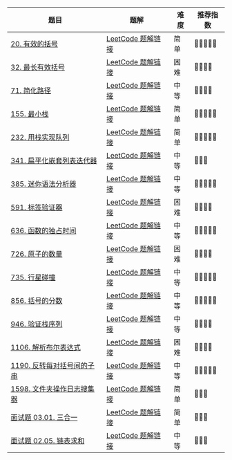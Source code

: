 | 题目                                                         | 题解                                                         | 难度 | 推荐指数 |
| ------------------------------------------------------------ | ------------------------------------------------------------ | ---- | -------- |
| [20. 有效的括号](https://leetcode-cn.com/problems/valid-parentheses/) | [LeetCode 题解链接](https://leetcode-cn.com/problems/valid-parentheses/solution/shua-chuan-lc-zhan-ascii-chai-zhi-jie-fa-00zo/) | 简单 | 🤩🤩🤩🤩🤩    |
| [32. 最长有效括号](https://leetcode-cn.com/problems/longest-valid-parentheses/) | [LeetCode 题解链接](https://leetcode-cn.com/problems/longest-valid-parentheses/solution/shua-chuan-lc-miao-dong-xi-lie-shi-yong-95ezk/) | 困难 | 🤩🤩🤩🤩     |
| [71. 简化路径](https://leetcode-cn.com/problems/simplify-path/) | [LeetCode 题解链接](https://leetcode-cn.com/problems/simplify-path/solution/gong-shui-san-xie-jian-dan-zi-fu-chuan-m-w7xi/) | 中等 | 🤩🤩🤩🤩     |
| [155. 最小栈](https://leetcode-cn.com/problems/min-stack/)   | [LeetCode 题解链接](https://leetcode-cn.com/problems/min-stack/solution/tu-li-zhan-shi-shuang-zhan-shi-xian-zui-fcwj5/) | 简单 | 🤩🤩🤩🤩🤩    |
| [232. 用栈实现队列](https://leetcode-cn.com/problems/implement-queue-using-stacks/) | [LeetCode 题解链接](https://leetcode-cn.com/problems/implement-queue-using-stacks/solution/sha-shi-jun-tan-fu-za-du-ya-wo-de-suan-f-gb6d/) | 简单 | 🤩🤩🤩🤩🤩    |
| [341. 扁平化嵌套列表迭代器](https://leetcode-cn.com/problems/flatten-nested-list-iterator/) | [LeetCode 题解链接](https://leetcode-cn.com/problems/flatten-nested-list-iterator/solution/yi-ti-shuang-jie-dfsdui-lie-di-gui-zhan-kvwhy/) | 中等 | 🤩🤩🤩      |
| [385. 迷你语法分析器](https://leetcode-cn.com/problems/mini-parser/) | [LeetCode 题解链接](https://leetcode-cn.com/problems/mini-parser/solution/by-ac_oier-zuy6/) | 中等 | 🤩🤩🤩🤩🤩    |
| [591. 标签验证器](https://leetcode-cn.com/problems/tag-validator/) | [LeetCode 题解链接](https://leetcode-cn.com/problems/tag-validator/solution/by-ac_oier-9l8z/) | 困难 | 🤩🤩🤩🤩     |
| [636. 函数的独占时间](https://leetcode.cn/problems/exclusive-time-of-functions/) | [LeetCode 题解链接](https://leetcode.cn/problems/exclusive-time-of-functions/solution/by-ac_oier-z3ed/) | 中等 | 🤩🤩🤩🤩🤩    |
| [726. 原子的数量](https://leetcode-cn.com/problems/number-of-atoms/) | [LeetCode 题解链接](https://leetcode-cn.com/problems/number-of-atoms/solution/gong-shui-san-xie-shi-yong-xiao-ji-qiao-l5ak4/) | 困难 | 🤩🤩🤩🤩     |
| [735. 行星碰撞](https://leetcode.cn/problems/asteroid-collision/) | [LeetCode 题解链接](https://leetcode.cn/problems/asteroid-collision/solution/by-ac_oier-p4qh/) | 中等 | 🤩🤩🤩🤩🤩    |
| [856. 括号的分数](https://leetcode.cn/problems/score-of-parentheses/) | [LeetCode 题解链接](https://leetcode.cn/problems/score-of-parentheses/solution/by-ac_oier-0mhz/) | 中等 | 🤩🤩🤩🤩🤩    |
| [946. 验证栈序列](https://leetcode.cn/problems/validate-stack-sequences/) | [LeetCode 题解链接](https://leetcode.cn/problems/validate-stack-sequences/solution/by-ac_oier-84qd/) | 中等 | 🤩🤩🤩🤩     |
| [1106. 解析布尔表达式](https://leetcode.cn/problems/parsing-a-boolean-expression/) | [LeetCode 题解链接](https://leetcode-cn.com/problems/tag-validator/solution/by-ac_oier-9l8z/) | 困难 | 🤩🤩🤩🤩     |
| [1190. 反转每对括号间的子串](https://leetcode-cn.com/problems/reverse-substrings-between-each-pair-of-parentheses/) | [LeetCode 题解链接](https://leetcode.cn/problems/parsing-a-boolean-expression/solution/by-ac_oier-jr29/) | 中等 | 🤩🤩🤩🤩🤩    |
| [1598. 文件夹操作日志搜集器](https://leetcode.cn/problems/crawler-log-folder/) | [LeetCode 题解链接](https://leetcode.cn/problems/crawler-log-folder/solution/by-ac_oier-24xb/) | 简单 | 🤩🤩🤩      |
| [面试题 03.01. 三合一](https://leetcode-cn.com/problems/three-in-one-lcci/) | [LeetCode 题解链接](https://leetcode-cn.com/problems/three-in-one-lcci/solution/yi-ti-shuang-jie-er-wei-shu-zu-yi-wei-sh-lih7/) | 简单 | 🤩🤩🤩      |
| [面试题 02.05. 链表求和](https://leetcode-cn.com/problems/sum-lists-lcci/) | [LeetCode 题解链接](https://leetcode-cn.com/problems/sum-lists-lcci/solution/by-ac_oier-v1zb/) | 中等 | 🤩🤩🤩      |


